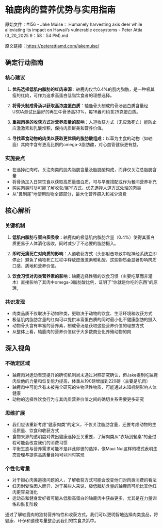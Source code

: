 # 轴鹿肉的营养优势与实用指南

原始文件：#156 - Jake Muise： Humanely harvesting axis deer while alleviating its impact on Hawaii’s vulnerable ecosystems - Peter Attia (3_20_2025 9：58：54 PM).md

原文链接：https://peterattiamd.com/jakemuise/

## 确定行动指南

### 核心建议

1. **优先选择低肌内脂肪的红肉来源**：轴鹿肉仅含0.4%的肌内脂肪，是一种极其瘦的红肉，可作为追求高蛋白低脂饮食者的理想选择。

2. **将骨头制成骨汤以获取高浓度蛋白质**：轴鹿骨头制成的骨汤蛋白质含量经USDA测试比最好的再生牛骨汤高33%，每16盎司约含25克蛋白质。

3. **重视肉类的收获方式对营养质量的影响**：人道收获方式（无应激死亡）能防止应激激素和乳酸堆积，保持肉质鲜美和营养价值。

4. **寻找草食动物的肉类以获取更优质的脂肪酸组成**：以草为主食的动物（如轴鹿）其肉中含有更高比例的omega-3脂肪酸，对心血管健康更有益。

### 实施要点

- 在选择红肉时，关注肉类的肌内脂肪含量及脂肪酸构成，而非仅关注总脂肪含量
- 将骨汤加入日常饮食以获取高质量蛋白质，可与早餐搭配或作为餐间营养补充
- 购买肉类时尽可能了解收获/屠宰方式，优先选择人道方式处理的肉类
- 从"鼻到尾"地使用动物全部部分，最大化营养摄入和减少浪费

## 核心解析

### 关键机制

1. **低肌内脂肪与蛋白质吸收**：轴鹿肉的极低肌内脂肪含量（0.4%）使得其蛋白质更易于人体消化吸收，同时减少了不必要的脂肪摄入。

2. **即时无痛死亡对肉质的影响**：人道收获方式（头部射击导致中枢神经系统立即停止）避免了动物死亡过程中释放应激激素和乳酸，这些物质会显著影响肉质口感、质地和营养价值。

3. **饮食习惯对肉类营养素的影响**：轴鹿选择性强的饮食习惯（主要吃草而非灌木）直接影响了其肉中omega-3脂肪酸比例，证明了"你就是你吃的东西"的原理。

### 共识发现

- 肉类品质不仅取决于动物种类，更取决于动物的饮食、生活环境和收获方式
- 极低肌内脂肪含量的红肉可以提供丰富蛋白质的同时最小化不健康脂肪的摄入
- 动物骨头含有丰富的营养素，制成骨汤是获取这些营养价值的理想方式
- 从整体上看，轴鹿肉的营养价值优于大多数商业化养殖动物的肉

## 深入视角

### 不确定区域

- 轴鹿肉对运动表现提升的确切机制尚未通过对照研究确认，但Jake提到吃轴鹿肉后他的力量和恢复能力提高，体重从190磅增加到220磅（主要是肌肉）
- 轴鹿肉中可能含有未被完全研究的生物活性物质，可能通过未知机制影响人体健康
- 动物的选择性饮食行为与其肉质营养价值之间的确切关系需要更多研究

### 思维扩展

- 我们应该重新考虑"健康肉类"的定义，不仅关注脂肪含量，还要考虑动物的生活质量、饮食和收获方式
- 食物来源的透明度对做出健康选择至关重要，了解肉类从"农场到餐桌"的全过程可能会改变我们的消费习惯
- 平衡生态与营养需求可能不是非此即彼的选择，像Maui Nui这样的模式表明生态管理与提供高质量食物可以同时实现

### 个性化考量

- 对于担心肉类道德问题的人，了解收获方式可能会改变他们对肉类消费的看法
- 红肉耐受性因人而异，对于某些人来说，极低脂肪含量的轴鹿肉可能比其他红肉更容易消化
- 运动员和健身爱好者可能从低脂高蛋白的轴鹿肉中获益更多，尤其是在力量训练和恢复阶段

通过了解轴鹿肉的独特营养特性和收获方式，我们可以更明智地选择肉类食品，将健康、环保和道德考量整合到我们的饮食决策中。